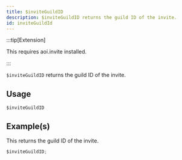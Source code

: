 ```yaml
---
title: $inviteGuildID
description: $inviteGuildID returns the guild ID of the invite.
id: inviteGuildId
---
```


:::tip[Extension]

This requires aoi.invite installed.

:::

`$inviteGuildID` returns the guild ID of the invite.

## Usage

```aoi
$inviteGuildID
```

## Example(s)

This returns the guild ID of the invite.

```javascript
$inviteGuildID;
```
